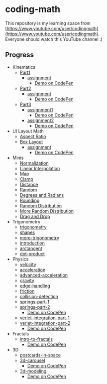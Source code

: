 # coding-math
This repository is my learning space from [https://www.youtube.com/user/codingmath](https://www.youtube.com/user/codingmath).  
Everyone should watch this YouTube channel :)

## Progress
- Kinematics
  - [Part1](./kinematics/part1)
    - [assignment](./kinematics/part1/assignment)
      - [Demo on CodePen](https://codepen.io/toshiya-marukubo/pen/PoKqzxG)
  - [Part2](./kinematics/part2)
    - [assignment](./kinematics/part2/assignment)
      - [Demo on CodePen](https://codepen.io/toshiya-marukubo/pen/JjyjQzo)
  - [Part3](./kinematics/part3)
    - [assignment1](./kinematics/part3/assignment1)
      - [Demo on CodePen](https://codepen.io/toshiya-marukubo/pen/rNzarEP)
    - [assignment2](./kinematics/part3/assignment2)
      - [Demo on CodePen](https://codepen.io/toshiya-marukubo/pen/NWvqrwd)
- UI Layout Math
  - [Aspect Ratio](./ui-layout/aspect-ratio)
  - [Box Layout](./ui-layout/box-layout)
    - [assignment](./ui-layout/box-layout/assignment)
      - [Demo on CodePen](https://codepen.io/toshiya-marukubo/pen/LYjVzXd)
- Minis
  - [Normalization](./minis/normalization)
  - [Linear Interpolation](./minis/linear-interpolation)
  - [Map](./minis/map)
  - [Clamp](./minis/clamp)
  - [Distance](./minis/distance)
  - [Random](./minis/random)
  - [Degrees and Radians](./minis/degrees-radians)
  - [Rounding](./minis/rounding)
  - [Random Distribution](./minis/random-distribution)
  - [More Random Distribution](./minis/more-random-distribution)
  - [Drag and Drop](./minis/drag-and-drop)
- Trigonometry
  - [trigonometry](./trigonometry/trigonometry)
  - [shapes](./trigonometry/shapes)
  - [more-trigonometry](./trigonometry/more-trigonometry)
  - [introduction](./trigonometry/introduction)
  - [arctangent](./trigonometry/arctangent)
  - [dot-product](./trigonometry/dot-product)
- Physics
  - [velocity](./physics/velocity)
  - [acceleration](./physics/acceleration)
  - [advanced-acceleration](./physics/advanced-acceleration)
  - [gravity](./physics/gravity)
  - [edge-handling](./physics/edge-handling)
  - [friction](./physics/friction)
  - [collision-detection](./physics/collision-detection)
  - [springs-part-1](./physics/springs-part-1)
  - [springs-part-2](./physics/springs-part-2)
    - [Demo on CodePen](https://codepen.io/toshiya-marukubo/pen/GRvYVjV)
  - [verlet-integration-part-1](./physics/verlet-integration-part-1)
  - [verlet-integration-part-2](./physics/verlet-integration-part-2)
    - [Demo on CodePen](https://codepen.io/toshiya-marukubo/pen/QWqMeKV)
- Fractals
  - [intro-to-fractals](./fractals/intro-to-fractals)
    - [Demo on CodePen](https://codepen.io/toshiya-marukubo/pen/YzrrYyW)
- 3D
  - [postcards-in-space](./3d/postcards-in-space)
  - [3d-carousel](./3d/3d-carousel)
    - [Demo on CodePen](https://codepen.io/toshiya-marukubo/pen/XWeZPGy)
  - [3d-modeling](./3d/3d-modeling)
    - [Demo on CodePen](https://codepen.io/toshiya-marukubo/pen/WNZzjOz)
